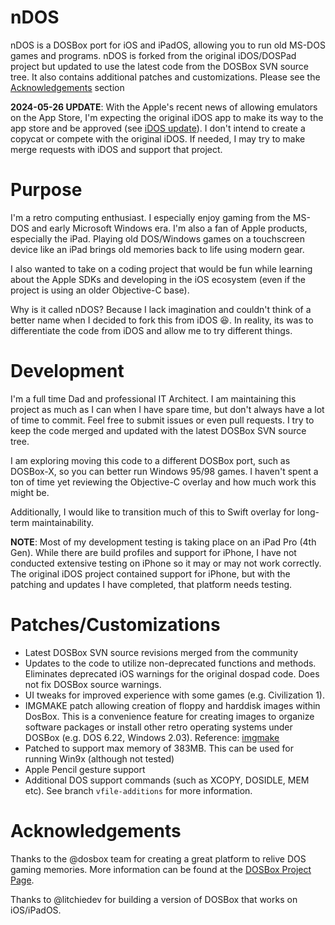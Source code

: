 nDOS
====
nDOS is a DOSBox port for iOS and iPadOS, allowing you to run old MS-DOS games and programs. nDOS is forked from the original iDOS/DOSPad project but updated to use the latest code from the DOSBox SVN source tree. It also contains additional patches and customizations. Please see the [Acknowledgements](#acknowledgements) section


**2024-05-26 UPDATE**: With the Apple's recent news of allowing emulators on the App Store, I'm expecting the original iDOS app to make its way to the app store and be approved (see [iDOS update](https://litchie.com/2024/04/new-hope)). I don't intend to create a copycat or compete with the original iDOS. If needed, I may try to make merge requests with iDOS and support that project. 

Purpose
====
I'm a retro computing enthusiast. I especially enjoy gaming from the MS-DOS and early Microsoft Windows era. I'm also a fan of Apple products, especially the iPad. Playing old DOS/Windows games on a touchscreen device like an iPad brings old memories back to life using modern gear. 

I also wanted to take on a coding project that would be fun while learning about the Apple SDKs and developing in the iOS ecosystem (even if the project is using an older Objective-C base).

Why is it called nDOS? Because I lack imagination and couldn't think of a better name when I decided to fork this from iDOS 😆. In reality, its was to differentiate the code from iDOS and allow me to try different things.  

Development
====
I'm a full time Dad and professional IT Architect. I am maintaining this project as much as I can when I have spare time, but don't always have a lot of time to commit. Feel free to submit issues or even pull requests. I try to keep the code merged and updated with the latest DOSBox SVN source tree. 

I am exploring moving this code to a different DOSBox port, such as DOSBox-X, so you can better run Windows 95/98 games. I haven't spent a ton of time yet reviewing the Objective-C overlay and how much work this might be. 

Additionally, I would like to transition much of this to Swift overlay for long-term maintainability. 

**NOTE**: Most of my development testing is taking place on an iPad Pro (4th Gen). While there are build profiles and support for iPhone, I have not conducted extensive testing on iPhone so it may or may not work correctly. The original iDOS project contained support for iPhone, but with the patching and updates I have completed, that platform needs testing.

Patches/Customizations
====
* Latest DOSBox SVN source revisions merged from the community
* Updates to the code to utilize non-deprecated functions and methods. Eliminates deprecated iOS warnings for the original dospad code. Does not fix DOSBox source warnings.
* UI tweaks for improved experience with some games (e.g. Civilization 1).
* IMGMAKE patch allowing creation of floppy and harddisk images within DosBox. This is a convenience feature for creating images to organize software packages or install other retro operating systems under DOSBox (e.g. DOS 6.22, Windows 2.03). Reference: [imgmake](https://www.vogons.org/viewtopic.php?t=19349)
* Patched to support max memory of 383MB. This can be used for running Win9x (although not tested)
* Apple Pencil gesture support
* Additional DOS support commands (such as XCOPY, DOSIDLE, MEM etc). See branch `vfile-additions` for more information.

Acknowledgements
====
Thanks to the @dosbox team for creating a great platform to relive DOS gaming memories. More information can be found at the [DOSBox Project Page](https://www.dosbox.com/).

Thanks to @litchiedev for building a version of DOSBox that works on iOS/iPadOS. 


